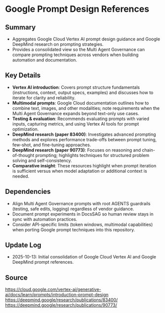 # Google Prompt Design References

## Summary
- Aggregates Google Cloud Vertex AI prompt design guidance and Google DeepMind research on prompting strategies.
- Provides a consolidated view so the Multi Agent Governance can compare prompting techniques across vendors when building automation and documentation.

## Key Details
- **Vertex AI introduction**: Covers prompt structure fundamentals (instructions, context, output specs, examples) and discusses how to iterate for clarity and reliability.
- **Multimodal prompts**: Google Cloud documentation outlines how to combine text, images, and other modalities; note requirements when the Multi Agent Governance expands beyond text-only use cases.
- **Testing & evaluation**: Recommends evaluating prompts with varied inputs, capturing metrics, and using Vertex AI tools for prompt optimization.
- **DeepMind research (paper 83400)**: Investigates advanced prompting methods and explores performance trade-offs between prompt tuning, few-shot, and fine-tuning approaches.
- **DeepMind research (paper 90773)**: Focuses on reasoning and chain-of-thought prompting; highlights techniques for structured problem solving and self-consistency.
- **Comparative insight**: These resources highlight when prompt iteration is sufficient versus when model adaptation or additional context is needed.

## Dependencies
- Align Multi Agent Governance prompts with root AGENTS guardrails (testing, safe edits, logging) regardless of vendor guidance.
- Document prompt experiments in DocsSAG so human review stays in sync with automation practices.
- Consider API-specific limits (token windows, multimodal capabilities) when porting Google prompt techniques into this repository.

## Update Log
- 2025-10-13: Initial consolidation of Google Cloud Vertex AI and Google DeepMind prompt references.

## Source
https://cloud.google.com/vertex-ai/generative-ai/docs/learn/prompts/introduction-prompt-design
https://deepmind.google/research/publications/83400/
https://deepmind.google/research/publications/90773/